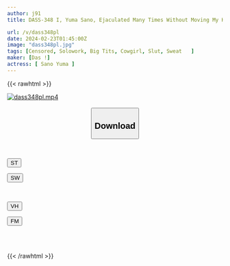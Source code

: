 ```yaml
---
author: j91
title: DASS-348 I, Yuma Sano, Ejaculated Many Times Without Moving My Hips Even Once Due To The Sweaty Full-auto Pile Driving Of A Big-breasted Trainer.

url: /v/dass348pl
date: 2024-02-23T01:45:00Z
image: "dass348pl.jpg"
tags: [Censored, Solowork, Big Tits, Cowgirl, Slut, Sweat	]
maker: [Das !]
actress: [ Sano Yuma ]
---
```



{{< rawhtml >}}

<div class="video" data-videoid="ajD7APa0O0CxvMB">
    <a href="javascript:;">
        <img src="/v/dass348pl/dass348pl.jpg" width="WIDTH" height="HEIGHT" alt="dass348pl.mp4" loading="lazy">
    </a>
</div>

<script type="text/javascript" src="https://j91.asia/asset/on-demand-st.js"></script>

<br>
  <link rel="stylesheet" href="https://j91.asia/asset/bs5.css">
  
  <center>
  <button class="btn btn-primary" type="button" data-bs-toggle="collapse" data-bs-target=".multi-collapse" aria-expanded="false" aria-controls="multiCollapseExample1 multiCollapseExample2"><h2>Download</h2></button></center>
</p>
<div class="row">
  <div class="col">
    <div class="collapse multi-collapse" id="multiCollapseExample1">
      <div class="card card-body">
	      	      <br>
<div class="buttons">  
<p><a href="https://streamtape.to/v/ajD7APa0O0CxvMB" target="_blank"><button class="btn-hover color-3"><i class="fa fa-download"></i> ST</button></a></p>
<p><a href="https://cdnwish.com/n75wq39db48o" target="_blank"><button class="btn-hover color-2"><i class="fa fa-download"></i> SW</button></a></p></div>
    </div>
  </div>
</div>
  <div class="col">
    <div class="collapse multi-collapse" id="multiCollapseExample2">
      <div class="card card-body">
	      <br>
<div class="buttons">
<p><a href="javascript:;"><button class="btn-hover color-9"><i class="fa fa-download"></i> VH</button></a></p>
<p><a href="javascript:;"><button class="btn-hover color-8"><i class="fa fa-download"></i> FM</button></a></p></div>
<br><br>
      </div>
    </div>
  </div>
</div>

{{< /rawhtml >}}